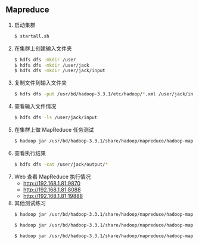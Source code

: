 
## Mapreduce

1. 启动集群
    ```bash
	$ startall.sh
    ```
2. 在集群上创建输入文件夹
    ```bash
	$ hdfs dfs -mkdir /user   
	$ hdfs dfs -mkdir /user/jack   
	$ hdfs dfs -mkdir /user/jack/input
    ```
3. 复制文件到输入文件夹
    ```bash
	$ hdfs dfs -put /usr/bd/hadoop-3.3.1/etc/hadoop/*.xml /user/jack/input
    ```
4. 查看输入文件情况
    ```bash
	$ hdfs dfs -ls /user/jack/input
    ```
5. 在集群上做 MapReduce 任务测试
    ```bash
	$ hadoop jar /usr/bd/hadoop-3.3.1/share/hadoop/mapreduce/hadoop-mapreduce-examples-3.3.1.jar wordcount /user/jack/input /user/jack/output
    ```
6. 查看执行结果
    ```bash
	$ hdfs dfs -cat /user/jack/output/*
    ```
7. Web 查看 MapReduce 执行情况
    - http://192.168.1.81:9870
    - http://192.168.1.81:8088
    - http://192.168.1.81:19888
8. 其他测试练习
    ```bash
    $ hadoop jar /usr/bd/hadoop-3.3.1/share/hadoop/mapreduce/hadoop-mapreduce-examples-3.3.1.jar pi 5 5
    ```	
    ```bash
    $ hadoop jar /usr/bd/hadoop-3.3.1/share/hadoop/mapreduce/hadoop-mapreduce-examples-3.3.1.jar wordmean input output1
    ```	
    ```bash
    $ hadoop jar /usr/bd/hadoop-3.3.1/share/hadoop/mapreduce/hadoop-mapreduce-examples-3.3.1.jar wordmedian input output2
    ```	
